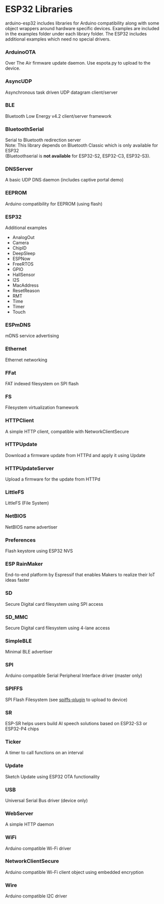 # ESP32 Libraries

arduino-esp32 includes libraries for Arduino compatibility along with some object wrappers around hardware specific devices. Examples are included in the examples folder under each library folder. The ESP32 includes additional examples which need no special drivers.

### ArduinoOTA
  Over The Air firmware update daemon. Use espota.py to upload to the device.

### AsyncUDP
  Asynchronous task driven UDP datagram client/server

### BLE
  Bluetooth Low Energy v4.2 client/server framework

### BluetoothSerial
  Serial to Bluetooth redirection server\
  Note: This library depends on Bluetooth Classic which is only available for ESP32\
  (Bluetoothserial is **not available** for ESP32-S2, ESP32-C3, ESP32-S3).

### DNSServer
  A basic UDP DNS daemon (includes captive portal demo)

### EEPROM
  Arduino compatibility for EEPROM (using flash)

### ESP32
  Additional examples
  * AnalogOut
  * Camera
  * ChipID
  * DeepSleep
  * ESPNow
  * FreeRTOS
  * GPIO
  * HallSensor
  * I2S
  * MacAddress
  * ResetReason
  * RMT
  * Time
  * Timer
  * Touch

### ESPmDNS
  mDNS service advertising

### Ethernet
  Ethernet networking

### FFat
  FAT indexed filesystem on SPI flash

### FS
  Filesystem virtualization framework

### HTTPClient
  A simple HTTP client, compatible with NetworkClientSecure

### HTTPUpdate
  Download a firmware update from HTTPd and apply it using Update

### HTTPUpdateServer
  Upload a firmware for the update from HTTPd

### LittleFS
  LittleFS (File System)

### NetBIOS
  NetBIOS name advertiser

### Preferences
  Flash keystore using ESP32 NVS

### ESP RainMaker
  End-to-end platform by Espressif that enables Makers to realize their IoT ideas faster

### SD
  Secure Digital card filesystem using SPI access

### SD_MMC
  Secure Digital card filesystem using 4-lane access

### SimpleBLE
  Minimal BLE advertiser

### SPI
  Arduino compatible Serial Peripheral Interface driver (master only)

### SPIFFS
  SPI Flash Filesystem (see [spiffs-plugin](https://github.com/me-no-dev/arduino-esp32fs-plugin) to upload to device)

### SR
  ESP-SR helps users build AI speech solutions based on ESP32-S3 or ESP32-P4 chips

### Ticker
  A timer to call functions on an interval

### Update
  Sketch Update using ESP32 OTA functionality

### USB
  Universal Serial Bus driver (device only)

### WebServer
  A simple HTTP daemon

<!-- vale off -->
### WiFi
<!-- vale on -->
  Arduino compatible Wi-Fi driver

### NetworkClientSecure
  Arduino compatible Wi-Fi client object using embedded encryption

### Wire
  Arduino compatible I2C driver
